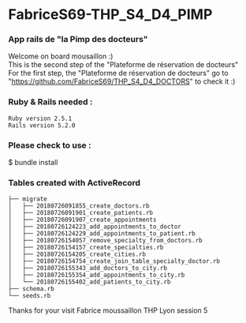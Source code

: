 # FabriceS69-THP_S4_D4_PIMP
### App rails de "la Pimp des docteurs" <br/>
Welcome on board mousaillon :) <br/>
This is the second step of the "Plateforme de réservation de docteurs" <br/>
For the first step, the "Plateforme de réservation de docteurs" go to "https://github.com/FabriceS69/THP_S4_D4_DOCTORS" to check it :)
### Ruby & Rails needed :

    Ruby version 2.5.1
    Rails version 5.2.0

### Please check to use :

$ bundle install

### Tables created with ActiveRecord
```
├── migrate
│   ├── 20180726091855_create_doctors.rb
│   ├── 20180726091901_create_patients.rb
│   ├── 20180726091907_create_appointments
│   ├── 20180726124223_add_appointments_to_doctor
│   ├── 20180726124229_add_appointments_to_patient.rb
│   ├── 20180726154057_remove_specialty_from_doctors.rb
│   ├── 20180726154157_create_specialties.rb
│   ├── 20180726154205_create_cities.rb
│   ├── 20180726154754_create_join_table_specialty_doctor.rb
│   ├── 20180726155343_add_doctors_to_city.rb
│   ├── 20180726155354_add_appointments_to_city.rb
│   └── 20180726155402_add_patients_to_city.rb
├── schema.rb
└── seeds.rb
```
Thanks for your visit
Fabrice moussaillon THP Lyon session 5

